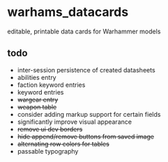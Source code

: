 # warhams_datacards
editable, printable data cards for Warhammer models

## todo

* inter-session persistence of created datasheets
* abilities entry
* faction keyword entries
* keyword entries
* ~~wargear entry~~
* ~~weapon table~~
* consider adding markup support for certain fields
* significantly improve visual appearance
* ~~remove ui dev borders~~
* ~~hide append/remove buttons from saved image~~
* ~~alternating row colors for tables~~
* passable typography
